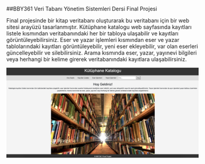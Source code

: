 ##BBY361 Veri Tabanı Yönetim Sistemleri Dersi Final Projesi

Final projesinde bir kitap veritabanı oluşturarak bu veritabanı için bir web sitesi arayüzü tasarlanmıştır. Kütüphane katalogu web sayfasında kayıtları listele kısmından veritabanındaki her bir tabloya ulaşabilir ve kayıtları görüntüleyebilirsiniz. Eser ve yazar işlemleri kısmından eser ve yazar tablolarındaki kayıtları görüntüleyebilir, yeni eser ekleyebilir, var olan eserleri güncelleyebilir ve silebilirsiniz. Arama kısmında eser, yazar, yayınevi bilgileri veya herhangi bir kelime girerek veritabanındaki kayıtlara ulaşabilirsiniz.

![Screenshot 1](https://github.com/iremnurtasci/bby361_iremtasci/blob/main/img/anasayfa.png)
